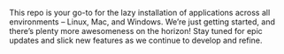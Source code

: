 This repo is your go-to for the lazy installation of applications across all environments – Linux, Mac, and Windows. 
We’re just getting started, and there’s plenty more awesomeness on the horizon! Stay tuned for epic updates and slick new features as we continue to develop and refine.
